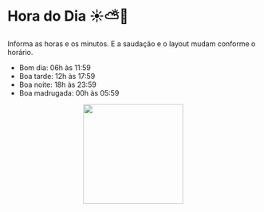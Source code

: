 # Hora do Dia ☀️⛅🌙
Informa as horas e os minutos. E a saudação e o layout mudam conforme o horário.
- Bom dia: 06h às 11:59
- Boa tarde: 12h às 17:59
- Boa noite: 18h às 23:59
- Boa madrugada: 00h às 05:59


<div align="center" ><img src="https://user-images.githubusercontent.com/88912921/139958992-c729ba03-b1f3-4009-a938-465ca5f15142.png"  width = 200px heigth = 200px></div>
